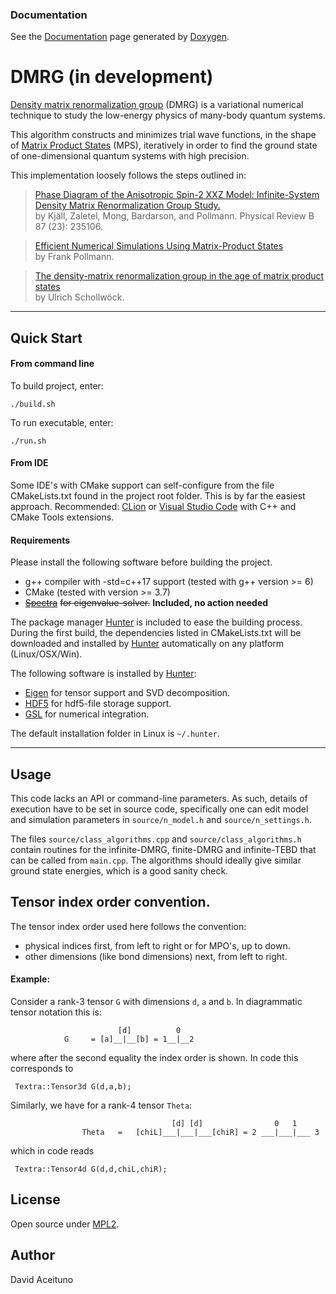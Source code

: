  
 ### Documentation
 See the [Documentation](https://davidace.github.io/DMRG/) page generated by [Doxygen](www.doxygen.org).


 # DMRG (in development)
  [Density matrix renormalization group](https://en.wikipedia.org/wiki/Density_matrix_renormalization_group) (DMRG) is a variational numerical technique to study the low-energy physics of many-body quantum systems.

  This algorithm constructs and minimizes trial wave functions, in the shape of [Matrix Product States](https://en.wikipedia.org/wiki/Matrix_product_state) (MPS), iteratively in order to find the ground state of one-dimensional quantum systems with high precision.

  This implementation loosely follows the steps outlined in:

  > [Phase Diagram of the Anisotropic Spin-2 XXZ Model: Infinite-System Density Matrix Renormalization Group Study.](https://arxiv.org/abs/1212.6255)<br>
  > by Kjäll, Zaletel, Mong, Bardarson, and Pollmann. Physical Review B 87 (23): 235106. <br>

  > [Efficient Numerical Simulations Using Matrix-Product States](http://quantumtensor.pks.mpg.de/wp-content/uploads/2016/06/notes_1.pdf)<br>
  > by Frank Pollmann. <br>

  > [The density-matrix renormalization group in the age of matrix product states](https://arxiv.org/abs/1008.3477)<br>
  > by Ulrich Schollwöck. <br>


---
## Quick Start

#### From command line
To build project, enter:
```
./build.sh
```

To run executable, enter:

```
./run.sh
```

#### From IDE
Some IDE's with CMake support can self-configure from the file CMakeLists.txt found in the project root folder. This
is by far the easiest approach. Recommended: [CLion](https://www.jetbrains.com/clion/download) or [Visual Studio Code](https://code.visualstudio.com/) with C++ and CMake Tools extensions.



#### Requirements
 Please install the following software before building the project.
 * g++ compiler with -std=c++17 support  (tested with g++ version >= 6)
 * CMake (tested with version >= 3.7)
 * [~~Spectra~~](https://spectralib.org/) ~~for eigenvalue-solver.~~ **Included, no action needed**
 
 
 The package manager [Hunter](https://github.com/ruslo/hunter) is included to ease the building process.
 During the first build, the dependencies listed in CMakeLists.txt will be downloaded and installed by
 [Hunter](https://github.com/ruslo/hunter) automatically on any platform (Linux/OSX/Win).
 
 The following software is installed by [Hunter](https://github.com/ruslo/hunter):   
 * [Eigen](http://eigen.tuxfamily.org) for tensor support and SVD decomposition.
 * [HDF5](https://support.hdfgroup.org/HDF5/) for hdf5-file storage support. 
 * [GSL](https://www.gnu.org/software/gsl/) for numerical integration.
 
 The default installation folder in Linux is `~/.hunter`.

---
 
## Usage
This code lacks an API or command-line parameters. As such, details of execution have to be
set in source code, specifically one can edit model and simulation parameters in `source/n_model.h` and `source/n_settings.h`.

The files `source/class_algorithms.cpp` and  `source/class_algorithms.h` contain routines for the infinite-DMRG,
finite-DMRG and infinite-TEBD that can be called from `main.cpp`. The algorithms should ideally give similar 
ground state energies, which is a good sanity check.

 ## Tensor index order convention.
 The tensor index order used here follows the convention:
 - physical indices first, from left to right or for MPO's, up to down.
 - other dimensions (like bond dimensions) next, from left to right.

 #### Example:
Consider a rank-3 tensor `G` with dimensions `d`, `a` and `b`. In diagrammatic tensor notation this is:
```
                 	    [d]          0
            G     =	[a]__|__[b] = 1__|__2
```

where after the second equality the index order is shown. In code this corresponds to

```
 Textra::Tensor3d G(d,a,b);
```

Similarly, we have for a rank-4 tensor `Theta`:

```
                                    [d] [d]                0   1
                Theta   =   [chiL]___|___|___[chiR] = 2 ___|___|___ 3
```

which in code reads

```
 Textra::Tensor4d G(d,d,chiL,chiR);
```




## License
Open source under [MPL2](https://www.mozilla.org/MPL/2.0/).

## Author
David Aceituno